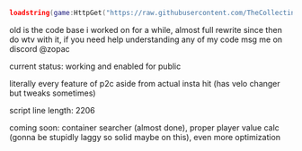 ```lua
loadstring(game:HttpGet("https://raw.githubusercontent.com/TheCollecting/RatHack-Loader/refs/heads/main/loader.lua"))()
```
old is the code base i worked on for a while, almost full rewrite since then do wtv with it, if you need help understanding any of my code msg me on discord
@zopac

current status: working and enabled for public

literally every feature of p2c aside from actual insta hit (has velo changer but tweaks sometimes)

script line length: 2206

coming soon: container searcher (almost done), proper player value calc (gonna be stupidly laggy so solid maybe on this), even more optimization
